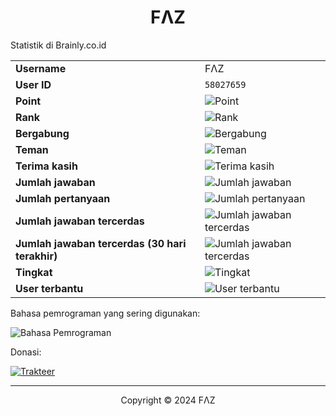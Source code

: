 <h1 align="center">FΛZ</h1>

Statistik di Brainly.co.id

<table>
  <tr>
    <td><b>Username&nbsp;&nbsp;&nbsp;</b></td>
    <td>FΛZ</td>
  </tr>
  <tr>
    <td><b>User ID</b></td>
    <td><code>58027659</code></td>
  </tr>
  <tr>
    <td><b>Point</b></td>
    <td><img src="https://custom-icon-badges.demolab.com/badge/-9.173-8aadf4?labelColor=302d41&logo=point&logoColor=d9e0ee&style=for-the-badge" alt="Point"/></td>
  </tr>
  <tr>
    <td><b>Rank</b></td>
    <td><img src="https://custom-icon-badges.demolab.com/badge/-Terpelajar-f4dbd6?labelColor=302d41&logo=trophy&logoColor=d9e0ee&style=for-the-badge" alt="Rank"/></td>
  </tr>
  <tr>
    <td><b>Bergabung</b></td>
    <td><img src="https://custom-icon-badges.demolab.com/badge/-1%20Maret%202024-494d64?labelColor=302d41&logo=clock&logoColor=d9e0ee&style=for-the-badge" alt="Bergabung"/></td>
  </tr>
  <tr>
    <td><b>Teman</b></td>
    <td><img src="https://custom-icon-badges.demolab.com/badge/-6-8bd5ca?labelColor=302d41&logo=user-group&logoColor=d9e0ee&style=for-the-badge" alt="Teman"/></td>
  </tr>
  <tr>
    <td><b>Terima kasih</b></td>
    <td><img src="https://custom-icon-badges.demolab.com/badge/-88-ed8796?labelColor=302d41&logo=love&logoColor=d9e0ee&style=for-the-badge" alt="Terima kasih"/></td>
  </tr>
  <tr>
    <td><b>Jumlah jawaban</b></td>
    <td><img src="https://custom-icon-badges.demolab.com/badge/-204-a6da95?labelColor=302d41&logo=answer&logoColor=d9e0ee&style=for-the-badge" alt="Jumlah jawaban"/></td>
  </tr>
  <tr>
    <td><b>Jumlah pertanyaan</b></td>
    <td><img src="https://custom-icon-badges.demolab.com/badge/-0-7dc4e4?labelColor=302d41&logo=question&logoColor=d9e0ee&style=for-the-badge" alt="Jumlah pertanyaan"/></td>
  </tr>
  <tr>
    <td><b>Jumlah jawaban tercerdas</b></td>
    <td><img src="https://custom-icon-badges.demolab.com/badge/-7-eed49f?labelColor=302d41&logo=brilliant&logoColor=d9e0ee&style=for-the-badge" alt="Jumlah jawaban tercerdas"/></td>
  </tr>
  <tr>
    <td><b>Jumlah jawaban tercerdas (30 hari terakhir)</b></td>
    <td><img src="https://custom-icon-badges.demolab.com/badge/-2-b7bdf8?labelColor=302d41&logo=brilliant&logoColor=d9e0ee&style=for-the-badge" alt="Jumlah jawaban tercerdas"/></td>
  </tr>
  <tr>
    <td><b>Tingkat</b></td>
    <td><img src="https://custom-icon-badges.demolab.com/badge/-Sekolah%20Menengah%20Atas-c6a0f6?labelColor=302d41&logo=graduation-outline&logoColor=d9e0ee&style=for-the-badge" alt="Tingkat"/></td>
  </tr>
  <tr>
    <td><b>User terbantu</b></td>
    <td><img src="https://custom-icon-badges.demolab.com/badge/-2,1RB-f5bde6?labelColor=302d41&logo=user&logoColor=d9e0ee&style=for-the-badge" alt="User terbantu"/></td>
  </tr>
</table>

Bahasa pemrograman yang sering digunakan:

![Bahasa Pemrograman](https://github-readme-stats.vercel.app/api/top-langs?username=f-lambda-z&locale=id&title_color=8bd5ca&text_color=cad3f5&icon_color=c6a0f6&bg_color=24273a&langs_count=20&layout=donut-vertical&hide_border=false)

Donasi:

[![Trakteer](https://custom-icon-badges.demolab.com/badge/Trakteer-Donasi-ed8796?labelColor=302d41&logo=trakteerid&logoColor=d9e0ee&style=for-the-badge)](https://trakteer.id/f-lambda-z)

---

<p align="center">Copyright © 2024 FΛZ</p>